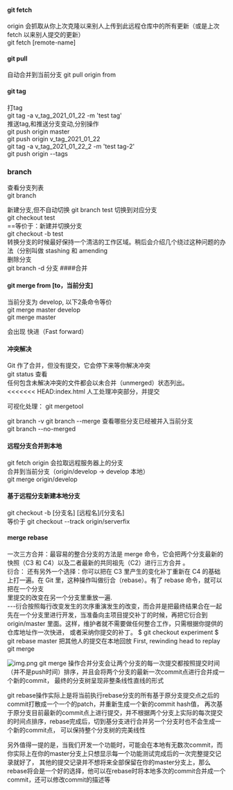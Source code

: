 



#### git fetch  
origin 会抓取从你上次克隆以来别人上传到此远程仓库中的所有更新（或是上次 fetch 以来别人提交的更新）    
git fetch [remote-name]     
####  git pull
 自动合并到当前分支 git pull origin from     
  
#### git tag
打tag    
git tag -a v_tag_2021_01_22 -m 'test tag'   
推送tag,和推送分支变动,分别操作  
git push origin master  
git push origin v_tag_2021_01_22    
git tag -a v_tag_2021_01_22_2 -m 'test tag-2'   
git push origin --tags  

### branch      
查看分支列表  
git branch  

新建分支,但不自动切换 
git branch test 
切换到对应分支     
git checkout test   
==等价于：新建并切换分支   
git checkout -b test    
转换分支的时候最好保持一个清洁的工作区域。稍后会介绍几个绕过这种问题的办法（分别叫做 stashing 和 amending  
删除分支    
git branch -d 分支
####合并
#### git merge from [to，当前分支]
当前分支为 develop, 以下2条命令等价         
git merge master develop     
git merge master

会出现 快进（Fast forward）

#### 冲突解决    
Git 作了合并，但没有提交，它会停下来等你解决冲突  
git status 查看   
任何包含未解决冲突的文件都会以未合并（unmerged）状态列出。   
<<<<<<< HEAD:index.html
人工处理冲突部分，并提交    

可视化处理： git mergetool    

git branch -v 
git branch --merge 查看哪些分支已经被并入当前分支  
git branch --no-merged

#### 远程分支合并到本地   
git fetch origin 会拉取远程服务器上的分支   
合并到当前分支（origin/develop -> develop 本地）   
git merge origin/develop    

#### 基于远程分支新建本地分支   
git checkout -b [分支名] [远程名]/[分支名]   
等价于 
git checkout --track origin/serverfix   

#### merge rebase   
一次三方合并：最容易的整合分支的方法是 merge 命令，它会把两个分支最新的快照（C3 和 C4）以及二者最新的共同祖先（C2）进行三方合并 。     
衍合： 还有另外一个选择：你可以把在 C3 里产生的变化补丁重新在 C4 的基础上打一遍。在 Git 里，这种操作叫做衍合（rebase）。有了 rebase 命令，就可以把在一个分支    
里提交的改变在另一个分支里重放一遍.  
---衍合按照每行改变发生的次序重演发生的改变，而合并是把最终结果合在一起
先在一个分支里进行开发，当准备向主项目提交补丁的时候，再把它衍合到 origin/master 里面。这样，维护者就不需要做任何整合工作，只需根据你提供的仓库地址作一次快进，
或者采纳你提交的补丁。 
$ git checkout experiment
$ git rebase master  把其他人的提交在本地回放
First, rewinding head to replay
  git merge 

![img.png](img.png)
git merge 操作合并分支会让两个分支的每一次提交都按照提交时间（并不是push时间）排序，并且会将两个分支的最新一次commit点进行合并成一个新的commit，
最终的分支树呈现非整条线性直线的形式

git rebase操作实际上是将当前执行rebase分支的所有基于原分支提交点之后的commit打散成一个一个的patch，并重新生成一个新的commit hash值，
再次基于原分支目前最新的commit点上进行提交，并不根据两个分支上实际的每次提交的时间点排序，rebase完成后，切到基分支进行合并另一个分支时也不会生成一个新的commit点，
可以保持整个分支树的完美线性

另外值得一提的是，当我们开发一个功能时，可能会在本地有无数次commit，而你实际上在你的master分支上只想显示每一个功能测试完成后的一次完整提交记录就好了，
其他的提交记录并不想将来全部保留在你的master分支上，那么rebase将会是一个好的选择，他可以在rebase时将本地多次的commit合并成一个commit，还可以修改commit的描述等

